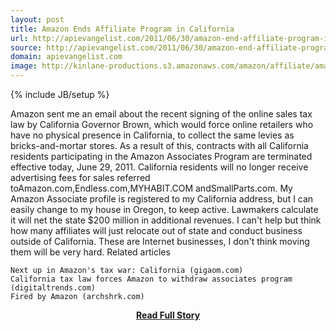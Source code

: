 ```yaml
---
layout: post
title: Amazon Ends Affiliate Program in California
url: http://apievangelist.com/2011/06/30/amazon-end-affiliate-program-in-california/
source: http://apievangelist.com/2011/06/30/amazon-end-affiliate-program-in-california/
domain: apievangelist.com
image: http://kinlane-productions.s3.amazonaws.com/amazon/affiliate/amazon-affiliates.png
---
```

{% include JB/setup %}<p>Amazon sent me an email about the recent signing of the online sales tax law by California Governor Brown, which would force online retailers who have no physical presence in California, to collect the same levies as bricks-and-mortar stores.
As a result of this, contracts with all California residents participating in the Amazon Associates Program are terminated effective today, June 29, 2011.
California residents will no longer receive advertising fees for sales referred toAmazon.com,Endless.com,MYHABIT.COM andSmallParts.com.
My Amazon Associate profile is registered to my California address, but I can easily change to my house in Oregon, to keep active.
Lawmakers calculate it will net the state $200 million in additional revenues. I can't help but think how many affiliates will just relocate out of state and conduct business outside of California.
These are Internet businesses, I don't think moving them will be very hard.
Related articles

	Next up in Amazon's tax war: California (gigaom.com)
	California tax law forces Amazon to withdraw associates program (digitaltrends.com)
	Fired by Amazon (archshrk.com)

</p>
<center><p><a href="http://apievangelist.com/2011/06/30/amazon-end-affiliate-program-in-california/" style='padding:25px; font-sze:18px; font-weight: bold;'>Read Full Story</a></p></center>

